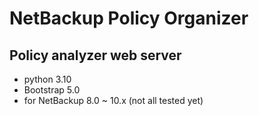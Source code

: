 # NetBackup Policy Organizer
## Policy analyzer web server

- python 3.10
- Bootstrap 5.0
- for NetBackup 8.0 ~ 10.x (not all tested yet)

